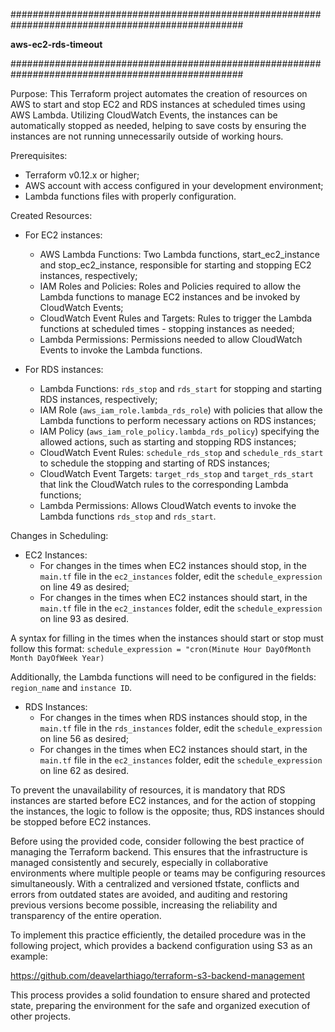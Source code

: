 ##################################################################################################

**aws-ec2-rds-timeout**

##################################################################################################


Purpose:
This Terraform project automates the creation of resources on AWS to start and stop EC2 and RDS instances at scheduled times using AWS Lambda. Utilizing CloudWatch Events, the instances can be automatically stopped as needed, helping to save costs by ensuring the instances are not running unnecessarily outside of working hours.

Prerequisites:
- Terraform v0.12.x or higher;
- AWS account with access configured in your development environment;
- Lambda functions files with properly configuration.

Created Resources:
- For EC2 instances:
    - AWS Lambda Functions: Two Lambda functions, start_ec2_instance and stop_ec2_instance, responsible for starting and stopping EC2 instances, respectively;
    - IAM Roles and Policies: Roles and Policies required to allow the Lambda functions to manage EC2 instances and be invoked by CloudWatch Events;
    - CloudWatch Event Rules and Targets: Rules to trigger the Lambda functions at scheduled times - stopping instances as needed;
    - Lambda Permissions: Permissions needed to allow CloudWatch Events to invoke the Lambda functions.

- For RDS instances:
    - Lambda Functions: `rds_stop` and `rds_start` for stopping and starting RDS instances, respectively;
    - IAM Role (`aws_iam_role.lambda_rds_role`) with policies that allow the Lambda functions to perform necessary actions on RDS instances;
    - IAM Policy (`aws_iam_role_policy.lambda_rds_policy`) specifying the allowed actions, such as starting and stopping RDS instances;
    - CloudWatch Event Rules: `schedule_rds_stop` and `schedule_rds_start` to schedule the stopping and starting of RDS instances;
    - CloudWatch Event Targets: `target_rds_stop` and `target_rds_start` that link the CloudWatch rules to the corresponding Lambda functions;
    - Lambda Permissions: Allows CloudWatch events to invoke the Lambda functions `rds_stop` and `rds_start`.

Changes in Scheduling:
- EC2 Instances:
    - For changes in the times when EC2 instances should stop, in the `main.tf` file in the `ec2_instances` folder, edit the `schedule_expression` on line 49 as desired;
    - For changes in the times when EC2 instances should start, in the `main.tf` file in the `ec2_instances` folder, edit the `schedule_expression` on line 93 as desired.

A syntax for filling in the times when the instances should start or stop must follow this format: 
`schedule_expression = "cron(Minute Hour DayOfMonth Month DayOfWeek Year)`

Additionally, the Lambda functions will need to be configured in the fields: 
`region_name` and `instance ID`.

- RDS Instances:
    - For changes in the times when RDS instances should stop, in the `main.tf` file in the `rds_instances` folder, edit the `schedule_expression` on line 56 as desired;
    - For changes in the times when EC2 instances should start, in the `main.tf` file in the `ec2_instances` folder, edit the `schedule_expression` on line 62 as desired.

To prevent the unavailability of resources, it is mandatory that RDS instances are started before EC2 instances, and for the action of stopping the instances, the logic to follow is the opposite; thus, RDS instances should be stopped before EC2 instances.

Before using the provided code, consider following the best practice of managing the Terraform backend. This ensures that the infrastructure is managed consistently and securely, especially in collaborative environments where multiple people or teams may be configuring resources simultaneously. With a centralized and versioned tfstate, conflicts and errors from outdated states are avoided, and auditing and restoring previous versions become possible, increasing the reliability and transparency of the entire operation.

To implement this practice efficiently, the detailed procedure was in the following project, which provides a backend configuration using S3 as an example:

https://github.com/deavelarthiago/terraform-s3-backend-management

This process provides a solid foundation to ensure shared and protected state, preparing the environment for the safe and organized execution of other projects.